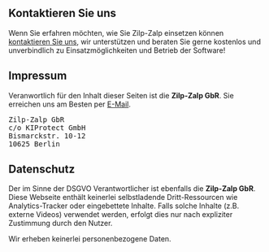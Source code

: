 ## Kontaktieren Sie uns

Wenn Sie erfahren möchten, wie Sie Zilp-Zalp einsetzen können [kontaktieren Sie uns](mailto:kontakt@zilpzalp.eu), wir unterstützen und beraten Sie gerne kostenlos und unverbindlich zu Einsatzmöglichkeiten und Betrieb der Software!

## Impressum

Veranwortlich für den Inhalt dieser Seiten ist die <strong>Zilp-Zalp GbR</strong>. Sie erreichen uns am Besten per [E-Mail](mailto:kontakt@zilpzalp.eu).

<pre>
Zilp-Zalp GbR
c/o KIProtect GmbH
Bismarckstr. 10-12
10625 Berlin
</pre>

## Datenschutz

Der im Sinne der DSGVO Verantwortlicher ist ebenfalls die <strong>Zilp-Zalp GbR</strong>. Diese Webseite enthält keinerlei selbstladende Dritt-Ressourcen wie Analytics-Tracker oder eingebettete Inhalte. Falls solche Inhalte (z.B. externe Videos) verwendet werden, erfolgt dies nur nach expliziter Zustimmung durch den Nutzer.

Wir erheben keinerlei personenbezogene Daten.
